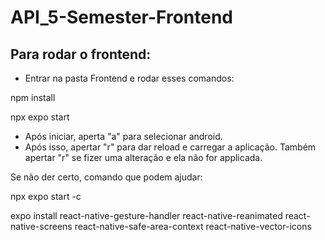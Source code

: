 # API_5-Semester-Frontend

## Para rodar o frontend:

- Entrar na pasta Frontend e rodar esses comandos:

npm install

npx expo start

- Após iniciar, aperta "a" para selecionar android.
- Após isso, apertar "r" para dar reload e carregar a aplicação. Também apertar "r" se fizer uma alteração e ela não for applicada.

Se não der certo, comando que podem ajudar:

npx expo start -c

expo install react-native-gesture-handler react-native-reanimated react-native-screens react-native-safe-area-context react-native-vector-icons
